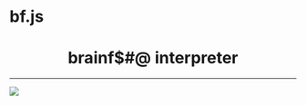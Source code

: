 # bf.js

<h1 style="text-align: center;">brainf$#@ interpreter</h1>

___


<img src="https://lh3.ggpht.com/rDTGTYfGZDZXn0Gt_uxQ0JrPoROL4O0gxR687OtaPYTpcGvjKEvM0jIiooWEGY5uOaU=h500">

